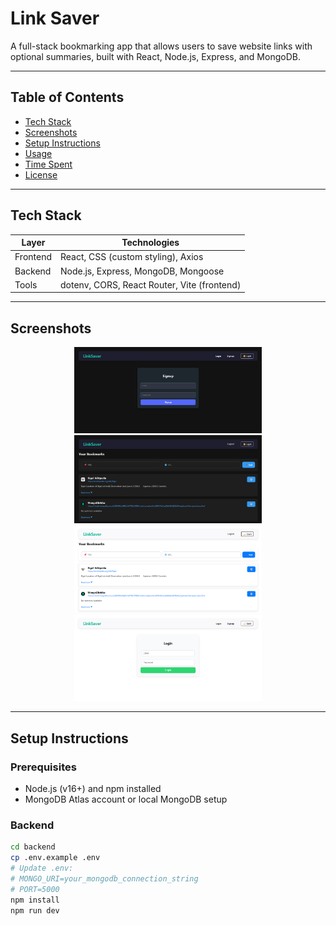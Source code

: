 # Link Saver

A full-stack bookmarking app that allows users to save website links with optional summaries, built with React, Node.js, Express, and MongoDB.

---

##  Table of Contents

- [Tech Stack](#-tech-stack)  
- [Screenshots](#-screenshots)  
- [Setup Instructions](#-setup-instructions)  
- [Usage](#-usage)  
- [Time Spent](#-time-spent)  
- [License](#-license)

---

##  Tech Stack

| Layer     | Technologies                                 |
|-----------|----------------------------------------------|
| Frontend  | React, CSS (custom styling), Axios           |
| Backend   | Node.js, Express, MongoDB, Mongoose          |
| Tools     | dotenv, CORS, React Router, Vite (frontend)  |

---

##  Screenshots


<p align="center">
  <img src="screenshots/signup.png" alt="Signup Form" width="300" />
  <img src="screenshots/bookmarks.png" alt="Bookmarks List" width="300" />
  <img src="screenshots/light-bookmarks.png" alt="Bookmarks List Light Theme" width="300" />
  <img src="screenshots/login.png" alt="Bookmarks List" width="300" />
</p>

---

##  Setup Instructions

### Prerequisites

- Node.js (v16+) and npm installed  
- MongoDB Atlas account or local MongoDB setup  

### Backend

```bash
cd backend
cp .env.example .env
# Update .env:
# MONGO_URI=your_mongodb_connection_string
# PORT=5000
npm install
npm run dev
